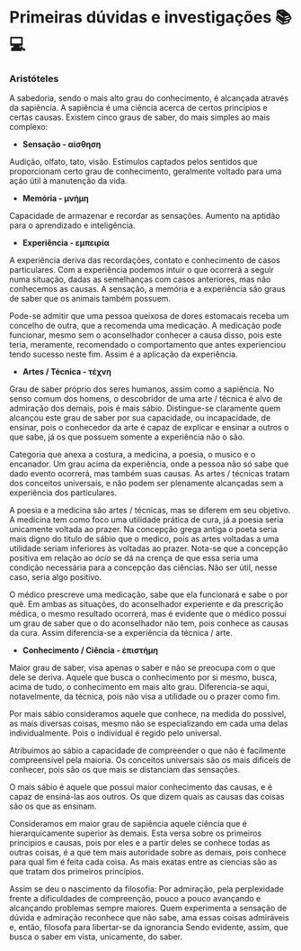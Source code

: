 # Primeiras dúvidas e investigações :books: :computer: 

### Aristóteles

​A sabedoria, sendo o mais alto grau do conhecimento, é alcançada através da sapiência.  A sapiência é uma ciência acerca de certos princípios e certas causas. Existem cinco graus de saber, do mais simples ao mais complexo:

- **Sensação - αίσθηση**

​Audição, olfato, tato, visão. Estímulos captados pelos sentidos que proporcionam certo grau de conhecimento, geralmente voltado para uma ação útil à manutenção da vida.

- **Memória - μνήμη**

​Capacidade de armazenar e recordar as sensações. Aumento na aptidão para o aprendizado e inteligência.

- **Experiência - εμπειρία**

​A experiência deriva das recordações, contato e conhecimento de casos particulares. Com a experiência podemos intuir o que ocorrerá a seguir numa situação, dadas as semelhanças com casos anteriores, mas não conhecemos as causas. A sensação, a memória e a experiência são graus de saber que os animais também possuem.

​Pode-se admitir que uma pessoa queixosa de dores estomacais receba um concelho de outra, que a recomenda uma medicação. A medicação pode funcionar, mesmo sem o aconselhador conhecer a causa disso, pois este teria, meramente, recomendado o comportamento que antes experienciou tendo sucesso neste fim. Assim é a aplicação da experiência.

- **Artes / Técnica - τέχνη**

​Grau de saber próprio dos seres humanos, assim como a sapiência.
No senso comum dos homens, o descobridor de uma arte / técnica é alvo de admiração dos demais, pois é mais sábio. Distingue-se claramente quem alcançou este grau de saber por sua capacidade, ou incapacidade, de ensinar, pois o conhecedor da arte é capaz de explicar e ensinar a outros o que sabe, já os que possuem somente a experiência não o são.

​Categoria que anexa a costura, a medicina, a poesia, o musico e o encanador. Um grau acima da experiência, onde a pessoa não só sabe que dado evento ocorrerá, mas também suas causas. As artes / técnicas tratam dos conceitos universais, e não podem ser plenamente alcançadas sem a experiência dos particulares.

​A poesia e a medicina são artes / técnicas, mas se diferem em seu objetivo. A medicina tem como foco uma utilidade prática de cura, já a poesia seria unicamente voltada ao prazer. Na concepção grega antiga o poeta seria mais digno do titulo de sábio que o medico, pois as artes voltadas a uma utilidade seriam inferiores às voltadas ao prazer. Nota-se que a concepção positiva em relação ao *ócio* se dá na crença de que essa seria uma condição necessária para a concepção das ciências. Não ser útil, nesse caso, seria algo positivo.  

​O médico prescreve uma medicação, sabe que ela funcionará e sabe o por quê.  Em ambas as situações, do aconselhador experiente e da prescrição médica, o mesmo resultado ocorrerá, mas é evidente que o médico possui um grau de saber que o do aconselhador não tem, pois conhece as causas da cura. Assim diferencia-se a experiência da técnica / arte.

- **Conhecimento / Ciência - ἐπιστήμη**
 
Maior grau de saber, visa apenas o saber e não se preocupa com o que dele se deriva. Aquele que busca o conhecimento por si mesmo, busca, acima de tudo, o conhecimento em mais alto grau. Diferencia-se aqui, notavelmente, da técnica, pois não visa a utilidade ou o prazer como fim. 

Por mais sábio consideramos aquele que conhece, na medida do possivel, as mais diversas coisas, mesmo não se especializando em cada uma delas individualmente. Pois o individual é regido pelo universal. 

Atribuimos ao sábio a capacidade de compreender o que não é facilmente compreensível pela maioria. Os conceitos universais são os mais dificeis de conhecer, pois são os que mais se distanciam das sensações.

O mais sábio é aquele que possui maior conhecimento das causas, e é capaz de ensiná-las aos outros. Os que dizem quais as causas das coisas são os que as ensinam. 

Consideramos em maior grau de sapiência aquele ciência que é hierarquicamente superior às demais. Esta versa sobre os primeiros principios e causas, pois por eles e a partir deles se conhece todas as outras coisas, é a que tem mais autoridade sobre as demais, pois conhece para qual fim é feita cada coisa. As mais exatas entre as ciencias são as que tratam dos primeiros princípios.

Assim se deu o nascimento da filosofia: Por admiração, pela perplexidade frente a dificuldades de compreenção, pouco a pouco avançando e alcançando problemas sempre maiores. Quem experimenta a sensação de dúvida e admiração reconhece que não sabe, ama essas coisas admiráveis e, então, filosofa para libertar-se da ignorancia Sendo evidente, assim, que busca o saber em vista, unicamente, do saber. 


  



